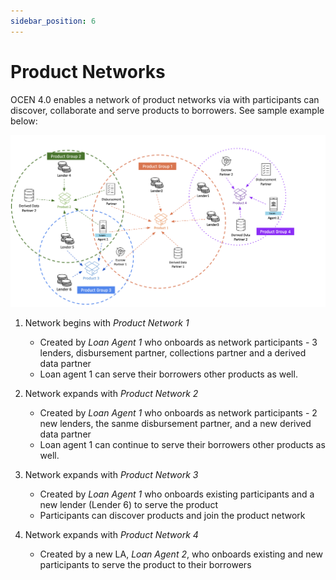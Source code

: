 ```yaml
---
sidebar_position: 6
---
```


# Product Networks

OCEN 4.0 enables a network of product networks via with participants can discover, collaborate and serve products to borrowers. See sample example below:

![OCEN Network](./_images/network_of_networks.png "OCEN Network")

1. Network begins with *Product Network 1*
    - Created by *Loan Agent 1* who onboards as network participants - 3 lenders, disbursement partner, collections partner and a derived data partner
    - Loan agent 1 can serve their borrowers other products as well. 

2. Network expands with *Product Network 2*
    - Created by *Loan Agent 1* who onboards as network participants - 2 new lenders, the sanme disbursement partner, and a new derived data partner
    - Loan agent 1 can continue to serve their borrowers other products as well. 

3. Network expands with *Product Network 3*
    - Created by *Loan Agent 1* who onboards existing participants and a new lender (Lender 6) to serve the product
    - Participants can discover products and join the product network

4. Network expands with *Product Network 4*
    - Created by a new LA, *Loan Agent 2*, who onboards existing and new participants to serve the product to their borrowers

